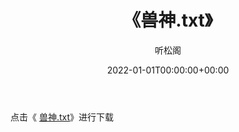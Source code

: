 ﻿---
title:  《兽神.txt》
date:   2022-01-01T00:00:00+00:00
author: 听松阁
layout: post
permalink: /兽神/
categories: 小说
tags: [小说]
---

点击《 [兽神.txt](http://img.660000.xyz/bookstukust/book/bntxt/10/兽神.txt)》进行下载
